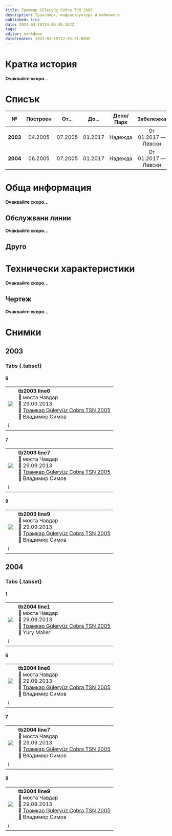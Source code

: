 ```yaml
---
title: Трамкар Güleryüz Cobra TSN 2005
description: Транспорт, инфраструктура и мобилност
published: true
date: 2024-03-15T14:06:45.362Z
tags: 
editor: markdown
dateCreated: 2023-03-19T12:55:21.050Z
---
```


# Кратка история

**Oчаквайте скоро…**

# Списък

|     №    | Построен |  От...  |  До...  | Депо/Парк |      Забележка     |
|:--------:|:--------:|:-------:|:-------:|:---------:|:------------------:|
| **2003** |  04.2005 | 07.2005 | 01.2017 |  Надежда  | От 01.2017 — Левски |
| **2004** |  06.2005 | 07.2005 | 01.2017 |  Надежда  | От 01.2017 — Левски |





# Обща информация

**Oчаквайте скоро…**

## Обслужвани линии

**Oчаквайте скоро…**

## Друго

# Технически характеристики

**Oчаквайте скоро…**

## Чертеж

**Oчаквайте скоро…**

# Снимки


## 2003
  
### Tabs {.tabset}

#### 6

<!--следващ пост--> 
<div class="table-responsive"><table style="width:100%"><tr>
<td><img src="http://46.10.181.183:1518/trinmo/gallery/vladimir-simov/tb/cobra/tb2003%20line6%2030.4.2015.jpg"></td>
<td><b>tb2003 line6</b><br>📌 моста Чавдар <br>📆 29.09.2013 <br>🚎 <a href="/bg/public-transport/fleet-list/2005-Tramkar-Guleryuz-Cobra-TSN-2005">Трамкар Güleryüz Cobra TSN 2005 </a> <br>📸 Владимир Симов</td></tr>
  <td colspan=2 >ℹ️ </td></table></div>
  

  
#### 7
<!--следващ пост--> 
<div class="table-responsive"><table style="width:100%"><tr>
<td><img src="http://46.10.181.183:1518/trinmo/gallery/vladimir-simov/tb/cobra/tb2003%20line7%2017.11.2016.jpg"></td>
<td><b>tb2003 line7</b><br>📌 моста Чавдар <br>📆 29.09.2013 <br>🚎 <a href="/bg/public-transport/fleet-list/2005-Tramkar-Guleryuz-Cobra-TSN-2005">Трамкар Güleryüz Cobra TSN 2005 </a> <br>📸 Владимир Симов</td></tr>
  <td colspan=2 >ℹ️ </td></table></div>
  

 
#### 9 
<!--следващ пост--> 
<div class="table-responsive"><table style="width:100%"><tr>
<td><img src="http://46.10.181.183:1518/trinmo/gallery/vladimir-simov/tb/cobra/tb2003%20line9%2029.3.2013.jpg"></td>
<td><b>tb2003 line9</b><br>📌 моста Чавдар <br>📆 29.09.2013 <br>🚎 <a href="/bg/public-transport/fleet-list/2005-Tramkar-Guleryuz-Cobra-TSN-2005">Трамкар Güleryüz Cobra TSN 2005 </a> <br>📸 Владимир Симов</td></tr>
  <td colspan=2 >ℹ️ </td></table></div>
  

## 2004
  
### Tabs {.tabset}

#### 1
 
<!--следващ пост--> 
<div class="table-responsive"><table style="width:100%"><tr>
<td><img src="https://transphoto.org/photo/05/02/01/502018.jpg"></td>
<td><b>tb2004 line1</b><br>📌 моста Чавдар <br>📆 29.09.2013 <br>🚎 <a href="/bg/public-transport/fleet-list/2005-Tramkar-Guleryuz-Cobra-TSN-2005">Трамкар Güleryüz Cobra TSN 2005 </a> <br>📸 Yury Maller</td></tr>
  <td colspan=2 >ℹ️ </td></table></div>
  
#### 6
 
<!--следващ пост--> 
<div class="table-responsive"><table style="width:100%"><tr>
<td><img src="http://46.10.181.183:1518/trinmo/gallery/vladimir-simov/tb/cobra/tb2004%20line6%201.12.2015_1.jpg"></td>
<td><b>tb2004 line6</b><br>📌 моста Чавдар <br>📆 29.09.2013 <br>🚎 <a href="/bg/public-transport/fleet-list/2005-Tramkar-Guleryuz-Cobra-TSN-2005">Трамкар Güleryüz Cobra TSN 2005 </a> <br>📸 Владимир Симов</td></tr>
  <td colspan=2 >ℹ️ </td></table></div>
  


#### 7
<!--следващ пост--> 
<div class="table-responsive"><table style="width:100%"><tr>
<td><img src="http://46.10.181.183:1518/trinmo/gallery/vladimir-simov/tb/cobra/tb2004%20line7%2012.8.2013.jpg"></td>
<td><b>tb2004 line7</b><br>📌 моста Чавдар <br>📆 29.09.2013 <br>🚎 <a href="/bg/public-transport/fleet-list/2005-Tramkar-Guleryuz-Cobra-TSN-2005">Трамкар Güleryüz Cobra TSN 2005 </a> <br>📸 Владимир Симов</td></tr>
  <td colspan=2 >ℹ️ </td></table></div>
  


#### 9
<!--следващ пост--> 
<div class="table-responsive"><table style="width:100%"><tr>
<td><img src="http://46.10.181.183:1518/trinmo/gallery/vladimir-simov/tb/cobra/tb2004%20line9%2018.10.2013_2.jpg"></td>
<td><b>tb2004 line9</b><br>📌 моста Чавдар <br>📆 29.09.2013 <br>🚎 <a href="/bg/public-transport/fleet-list/2005-Tramkar-Guleryuz-Cobra-TSN-2005">Трамкар Güleryüz Cobra TSN 2005 </a> <br>📸 Владимир Симов</td></tr>
  <td colspan=2 >ℹ️ </td></table></div>
  
